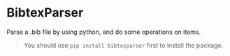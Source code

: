 # BibtexParser
Parse a .bib file by using python, and do some operations on items.

> You should use `pip install bibtexparser` first to install the package.